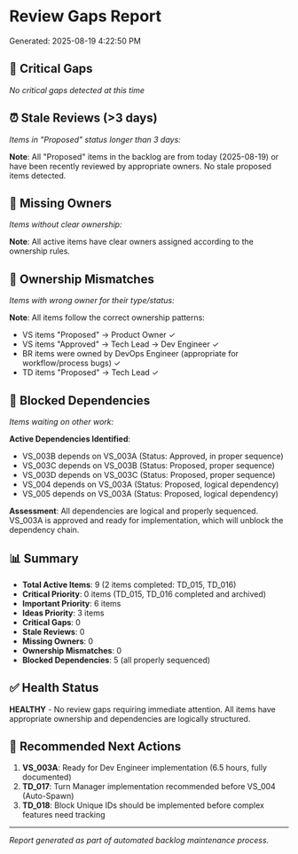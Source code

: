 # Review Gaps Report
Generated: 2025-08-19 4:22:50 PM

## 🚨 Critical Gaps
*No critical gaps detected at this time*

## ⏰ Stale Reviews (>3 days)
*Items in "Proposed" status longer than 3 days:*

**Note**: All "Proposed" items in the backlog are from today (2025-08-19) or have been recently reviewed by appropriate owners. No stale proposed items detected.

## 👤 Missing Owners
*Items without clear ownership:*

**Note**: All active items have clear owners assigned according to the ownership rules.

## 🔄 Ownership Mismatches  
*Items with wrong owner for their type/status:*

**Note**: All items follow the correct ownership patterns:
- VS items "Proposed" → Product Owner ✓
- VS items "Approved" → Tech Lead → Dev Engineer ✓  
- BR items were owned by DevOps Engineer (appropriate for workflow/process bugs) ✓
- TD items "Proposed" → Tech Lead ✓

## 🚧 Blocked Dependencies
*Items waiting on other work:*

**Active Dependencies Identified**:
- VS_003B depends on VS_003A (Status: Approved, in proper sequence)
- VS_003C depends on VS_003B (Status: Proposed, proper sequence)
- VS_003D depends on VS_003C (Status: Proposed, proper sequence) 
- VS_004 depends on VS_003A (Status: Proposed, logical dependency)
- VS_005 depends on VS_003A (Status: Proposed, logical dependency)

**Assessment**: All dependencies are logical and properly sequenced. VS_003A is approved and ready for implementation, which will unblock the dependency chain.

## 📊 Summary
- **Total Active Items**: 9 (2 items completed: TD_015, TD_016)
- **Critical Priority**: 0 items (TD_015, TD_016 completed and archived)
- **Important Priority**: 6 items  
- **Ideas Priority**: 3 items
- **Critical Gaps**: 0
- **Stale Reviews**: 0  
- **Missing Owners**: 0
- **Ownership Mismatches**: 0
- **Blocked Dependencies**: 5 (all properly sequenced)

## ✅ Health Status
**HEALTHY** - No review gaps requiring immediate attention. All items have appropriate ownership and dependencies are logically structured.

## 🎯 Recommended Next Actions
1. **VS_003A**: Ready for Dev Engineer implementation (6.5 hours, fully documented)
2. **TD_017**: Turn Manager implementation recommended before VS_004 (Auto-Spawn)
3. **TD_018**: Block Unique IDs should be implemented before complex features need tracking

---

*Report generated as part of automated backlog maintenance process.*